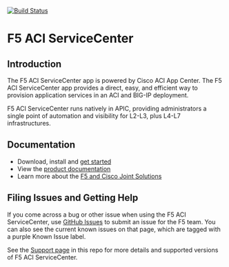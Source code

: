 [![Build Status](https://travis-ci.com/F5Networks/f5-aci-servicecenter.svg?branch=master)](https://travis-ci.com/F5Networks/f5-aci-servicecenter)

# F5 ACI ServiceCenter

## Introduction
The F5 ACI ServiceCenter app is powered by Cisco ACI App Center. The F5 ACI ServiceCenter app provides a direct, easy, and efficient way to provision application services in an ACI and BIG-IP deployment.

F5 ACI ServiceCenter runs natively in APIC, providing administrators a single point of automation and visibility for L2-L3, plus L4-L7 infrastructures.

## Documentation
- Download, install and [get started](https://dcappcenter.cisco.com/f5-aci-servicecenter.html)  
- View the [product documentation](https://clouddocs.f5.com/f5-aci-servicecenter/latest/)
- Learn more about the [F5 and Cisco Joint Solutions](https://f5.com/cisco) 

## Filing Issues and Getting Help
If you come across a bug or other issue when using the F5 ACI ServiceCenter, use [GitHub Issues](https://github.com/F5Networks/f5-aci-servicecenter/issues) to submit an issue for the F5 team.  You can also see the current known issues on that page, which are tagged with a purple Known Issue label.

See the [Support page](https://github.com/F5Networks/f5-aci-servicecenter/blob/master/SUPPORT.md) in this repo for more details and supported versions of F5 ACI ServiceCenter.